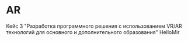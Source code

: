 # AR
Кейс 3 "Разработка программного решения c использованием VR/AR технологий для основного и дополнительного образования" HelloMir
